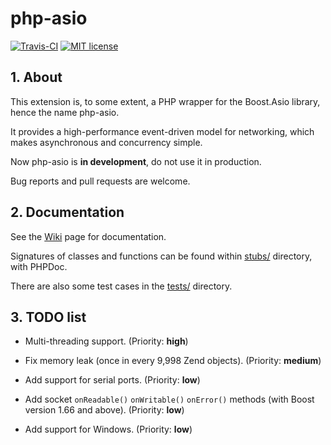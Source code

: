 # php-asio

[![Travis-CI](https://travis-ci.org/CismonX/php-asio.svg?branch=master)](https://travis-ci.org/CismonX/php-asio)
[![MIT license](https://img.shields.io/badge/licence-MIT-blue.svg)](https://opensource.org/licenses/MIT)

## 1. About

This extension is, to some extent, a PHP wrapper for the Boost.Asio library, hence the name php-asio.

It provides a high-performance event-driven model for networking, which makes asynchronous and concurrency simple.

Now php-asio is **in development**, do not use it in production.

Bug reports and pull requests are welcome.

## 2. Documentation

See the [Wiki](https://github.com/CismonX/php-asio/wiki) page for documentation.

Signatures of classes and functions can be found within [stubs/](stubs/) directory, with PHPDoc.

There are also some test cases in the [tests/](tests/) directory.

## 3. TODO list

* Multi-threading support. (Priority: **high**)

* Fix memory leak (once in every 9,998 Zend objects). (Priority: **medium**)

* Add support for serial ports. (Priority: **low**)

* Add socket `onReadable()` `onWritable()` `onError()` methods (with Boost version 1.66 and above). (Priority: **low**)

* Add support for Windows. (Priority: **low**)